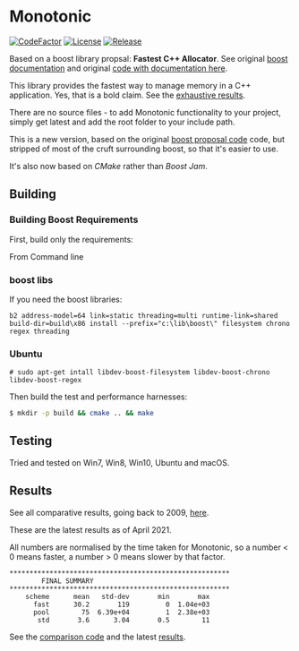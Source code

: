# Monotonic
[![CodeFactor](https://www.codefactor.io/repository/github/cschladetsch/monotonic/badge)](https://www.codefactor.io/repository/github/cschladetsch/monotonic)
[![License](https://img.shields.io/github/license/cschladetsch/monotonic.svg?label=License&maxAge=86400)](./LICENSE.txt)
[![Release](https://img.shields.io/github/release/cschladetsch/monotonic.svg?label=Release&maxAge=60)](https://github.com/cschladetsch/monotonic/releases/latest)

Based on a boost library propsal: **Fastest C++ Allocator**. See original [boost documentation](https://htmlpreview.github.io/?https://github.com/cschladetsch/Monotonic/blob/develop/libs/monotonic/doc/html/index.html) and original [code with documentation here](https://svn.boost.org/svn/boost/sandbox/monotonic/libs/monotonic/doc/html/index.html).

This library provides the fastest way to manage memory in a C++ application. Yes, that is a bold claim. See the [exhaustive results]( http://github.com/cschladetsch/Monotonic/tree/develop/libs/monotonic/test/results/). 

There are no source files - to add Monotonic functionality to your project, simply get latest and add the root folder to your include path.

This is a new version, based on the original [boost proposal code](https://github.com/cschladetsch/Monotonic) code, but stripped of most of the cruft surrounding boost, so that it's easier to use.

It's also now based on *CMake* rather than *Boost Jam*.

## Building

### Building Boost Requirements

First, build only the requirements:

From Command line 

### boost libs

If you need the boost libraries:
```
b2 address-model=64 link=static threading=multi runtime-link=shared build-dir=build\x86 install --prefix="c:\lib\boost\" filesystem chrono regex threading
```

### Ubuntu
```
# sudo apt-get intall libdev-boost-filesystem libdev-boost-chrono libdev-boost-regex
```

Then build the test and performance harnesses:
```bash
$ mkdir -p build && cmake .. && make
```

## Testing

Tried and tested on Win7, Win8, Win10, Ubuntu and macOS.

## Results

See all comparative results, going back to 2009, [here](/libs/monotonic/test/results).

These are the latest results as of April 2021.

All numbers are normalised by the time taken for Monotonic, so a number < 0 means faster, a number > 0 means slower by that factor.

```
*******************************************************
		FINAL SUMMARY
*******************************************************
    scheme      mean   std-dev       min       max
      fast      30.2       119         0  1.04e+03
      pool        75  6.39e+04         1  2.38e+03
       std       3.6      3.04       0.5        11
```

See the [comparison code](/libs/monotonic/test/compare_memory_pool.cpp) and the latest [results](/libs/monotonic/test/results/2021).

